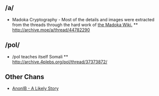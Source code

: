 ## /a/
* Madoka Cryptography - Most of the details and images were extracted from the threads through the hard work of [the Madoka Wiki.](https://wiki.puella-magi.net/)
** http://archive.moe/a/thread/44782290

## /pol/

* /pol teaches itself Somali
** http://archive.4plebs.org/pol/thread/37373872/

## Other Chans

* [AnonIB - A Likely Story](http://i.imgur.com/0A3etmj.jpg)